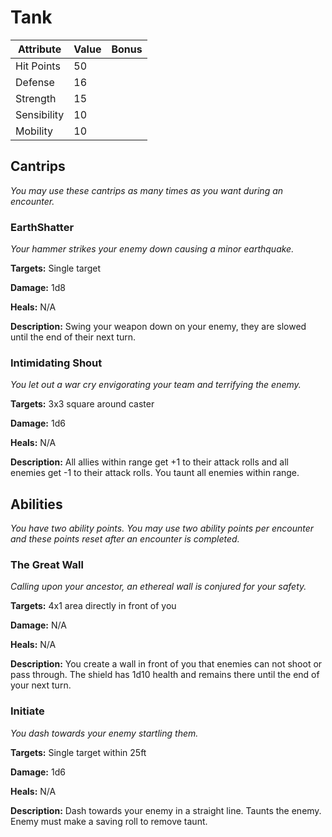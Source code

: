 # Tank

|Attribute|Value|Bonus|
|---|---|---|
|Hit Points|50|<center> </center>|
|Defense|16|<center> </center>|
|Strength|15|<center> </center>|
|Sensibility|10|<center> </center>|
|Mobility|10|<center> </center>|


## Cantrips
_You may use these cantrips as many times as you want during an encounter._

### EarthShatter

_Your hammer strikes your enemy down causing a minor earthquake._

**Targets:** Single target

**Damage:** 1d8

**Heals:** N/A

**Description:** Swing your weapon down on your enemy, they are slowed until the end of their next turn.

### Intimidating Shout

_You let out a war cry envigorating your team and terrifying the enemy._

**Targets:** 3x3 square around caster

**Damage:** 1d6

**Heals:** N/A

**Description:** All allies within range get +1 to their attack rolls and all enemies get -1 to their attack rolls. You taunt all enemies within range.

## Abilities
_You have two ability points.  You may use two ability points per encounter and these points reset after an encounter is completed._

### The Great Wall
_Calling upon your ancestor, an ethereal wall is conjured for your safety._

**Targets:** 4x1 area directly in front of you

**Damage:** N/A

**Heals:** N/A

**Description:** You create a wall in front of you that enemies can not shoot or pass through. The shield has 1d10 health and remains there until the end of your next turn.

### Initiate

_You dash towards your enemy startling them._

**Targets:** Single target within 25ft

**Damage:** 1d6

**Heals:** N/A

**Description:** Dash towards your enemy in a straight line. Taunts the enemy. Enemy must make a saving roll to remove taunt.
